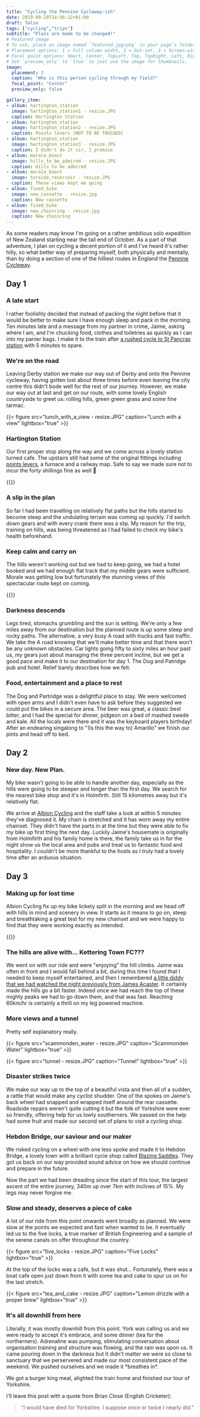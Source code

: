 ```yaml
---
title: "Cycling the Pennine Cycleway-ish"
date: 2019-09-28T14:56:22+01:00
draft: false
tags: ["cycling","trips"]
subtitle: "Plans are made to be changed!"
# Featured image
# To use, place an image named `featured.jpg/png` in your page's folder.
# Placement options: 1 = Full column width, 2 = Out-set, 3 = Screen-width
# Focal point options: Smart, Center, TopLeft, Top, TopRight, Left, Right, BottomLeft, Bottom, BottomRight
# Set `preview_only` to `true` to just use the image for thumbnails.
image:
  placement: 3
  caption: "Who is this person cycling through my field?"
  focal_point: "Center"
  preview_only: false

gallery_item:
- album: hartington_station
  image: hartington_station1 - resize.JPG
  caption: Hartington Station
- album: hartington_station
  image: hartington_station2 - resize.JPG
  caption: Points levers (NOT TO BE TOUCHED)
- album: hartington_station
  image: hartington_station3 - resize.JPG
  caption: I didn't do it sir, I promise
- album: morale_boost
  image: hills_to_be_admired - resize.JPG
  caption: Hills to be admired
- album: morale_boost
  image: torside_reservoir - resize.JPG
  caption: These views kept me going
- album: fixed_bike
  image: new_cassette - resize.jpg
  caption: New cassette
- album: fixed_bike
  image: new_chainring - resize.jpg
  caption: New chainring
---
```


As some readers may know I'm going on a rather ambitious solo expedition of New Zealand starting near the tail end of October. As a part of that adventure, I plan on cycling a decent portion of it and I've heard it's rather hilly, so what better way of preparing myself, both physically and mentally, than by doing a section of one of the hilliest routes in England the [Pennine Cycleway](https://cycle.travel/route/pennine_cycleway).

## Day 1
### A late start

I rather foolishly decided that instead of packing the night before that it would be better to make sure I have enough sleep and pack in the morning. Ten minutes late and a message from my partner in crime, Jaime, asking where I am, and I'm chucking food, clothes and toiletries as quickly as I can into my panier bags. I make it to the train after [a rushed cycle to St Pancras station](https://www.komoot.com/tour/95116874?ref=wtd) with 5 minutes to spare.

### We're on the road

Leaving Derby station we make our way out of Derby and onto the Pennine cycleway, having gotten lost about three times before even leaving the city centre this didn't bode well for the rest of our journey. However, we make our way out at last and get on our route, with some lovely English countryside to greet us: rolling hills, green green grass and some fine tarmac.

{{< figure src="lunch_with_a_view - resize.JPG" caption="Lunch with a view" lightbox="true" >}}

### Hartington Station

Our first proper stop along the way and we come across a lovely station turned cafe. The upstairs still had some of the original fittings including [points levers](https://english.stackexchange.com/questions/483557/machinery-used-to-change-train-tracks), a furnace and a railway map. Safe to say we made sure not to incur the forty shillings fine as well 🙈

{{<gallery album="hartington_station">}}

### A slip in the plan

So far I had been travelling on relatively flat paths but the hills started to become steep and the undulating terrain was coming up quickly. I'd switch down gears and with every crank there was a slip. My reason for the trip, training on hills, was being threatened as I had failed to check my bike's health beforehand.

### Keep calm and carry on

The hills weren't working out but we had to keep going, we had a hotel booked and we had enough flat track that my middle gears were sufficient. Morale was getting low but fortunately the stunning views of this spectacular route kept on coming.

{{<gallery album="morale_boost">}}

### Darkness descends

Legs tired, stomachs grumbling and the sun is setting. We're only a few miles away from our destination but the planned route is up some steep and rocky paths. The alternative, a very busy A road with trucks and fast traffic. We take the A road knowing that we'll make better time and that there won't be any unknown obstacles. Car lights going fifty to sixty miles an hour past us, my gears just about managing the three percent incline, but we get a good pace and make it to our destination for day 1. The Dog and Patridge pub and hotel. Relief barely describes how we felt.

### Food, entertainment and a place to rest

The Dog and Partridge was a delightful place to stay. We were welcomed with open arms and I didn't even have to ask before they suggested we could put the bikes in a secure area. The beer was great, a classic best bitter, and I had the special for dinner, pidgeon on a bed of mashed swede and kale. All the locals were there and it was the keyboard players birthday! After an endearing singalong to "(Is this the way to) Amarillo" we finish our pints and head off to bed.

## Day 2

### New day. New Plan.

My bike wasn't going to be able to handle another day, especially as the hills were going to be steeper and longer than the first day. We search for the nearest bike shop and it's in Holmfirth. Still 15 kilometres away but it's relatively flat.

We arrive at [Albion Cycling](https://goo.gl/maps/uYYBpo8bLf6rgzmk7) and the staff take a look at within 5 minutes they've diagnosed it. My chain is stretched and it has worn away my entire chainset. They didn't have the parts in at the time but they were able to fix my bike up first thing the next day. Luckily Jaime's housemate is originally from Holmfirth and his family home is there, the family take us in for the night show us the local area and pubs and treat us to fantastic food and hospitality. I couldn't be more thankful to the hosts as I truly had a lovely time after an arduous situation.

## Day 3

### Making up for lost time

Albion Cycling fix up my bike lickety split in the morning and we head off with hills in mind and scenery in view. It starts as it means to go on, steep and breathtaking a great test for my new chainset and we were happy to find that they were working exactly as intended. 

{{<gallery album="fixed_bike">}}

### The hills are alive with... Kettering Town FC???

We went on with our ride and were "enjoying" the hill climbs. Jaime was often in front and I would fall behind a bit, during this time I found that I needed to keep myself entertained, and then I remembered [a little diddy that we had watched the night previously from James Acaster](https://www.dailymotion.com/video/x3vvrjv?start=1433). It certainly made the hills go a bit faster. Indeed once we had reach the top of these mighty peaks we had to go down them, and that was fast. Reaching 60km/hr is certainly a thrill on my leg powered machine.

### More views and a tunnel

Pretty self explanatory really.

{{< figure src="scammonden_water - resize.JPG" caption="Scammonden Water" lightbox="true" >}}

{{< figure src="tunnel - resize.JPG" caption="Tunnel" lightbox="true" >}}

### Disaster strikes twice

We make our way up to the top of a beautiful vista and then all of a sudden, a rattle that would make any cyclist shudder. One of the spokes on Jaime's back wheel had snapped and wrapped itself around the rear cassette. Roadside repairs weren't quite cutting it but the folk of Yorkshire were ever so friendly, offering help for us lowly southerners. We passed on the help had some fruit and made our second set of plans to visit a cycling shop.

### Hebdon Bridge, our saviour and our maker

We risked cycling on a wheel with one less spoke and made it to Hebdon Bridge, a lovely town with a brilliant cycle shop called [Blazing Saddles](https://blazingsaddles.co.uk/). They got us back on our way provided sound advice on how we should continue and prepare in the future.

Now the part we had been dreading since the start of this tour, the largest ascent of the entire journey, 340m up over 7km with inclines of 15%. My legs may never forgive me.

### Slow and steady, deserves a piece of cake

A lot of our ride from this point onwards went broadly as planned. We were slow at the points we expected and fast when wanted to be. It eventually led us to the five locks, a true marker of British Engineering and a sample of the serene canals on offer throughout the country.

{{< figure src="five_locks - resize.JPG" caption="Five Locks" lightbox="true" >}}

At the top of the locks was a cafe, but it was shut... Fortunately, there was a boat cafe open just down from it with some tea and cake to spur us on for the last stretch.

{{< figure src="tea_and_cake - resize.JPG" caption="Lemon drizzle with a proper brew" lightbox="true" >}}

### It's all downhill from here

Literally, it was mostly downhill from this point. York was calling us and we were ready to accept it's embrace, and some dinner (tea for the northerners). Adrenaline was pumping, stimulating conversation about organisation training and structure was flowing, and the rain was upon us. It came pouring down in the darkness but it didn't matter we were so close to sanctuary that we perservered and made our most consistent pace of the weekend. We pushed ourselves and we made it \*breathes in\*.

We got a burger king meal, alighted the train home and finished our tour of Yorkshire.

I'll leave this post with a quote from Brian Close (English Cricketer):

> "I would have died for Yorkshire. I suppose once or twice I nearly did."